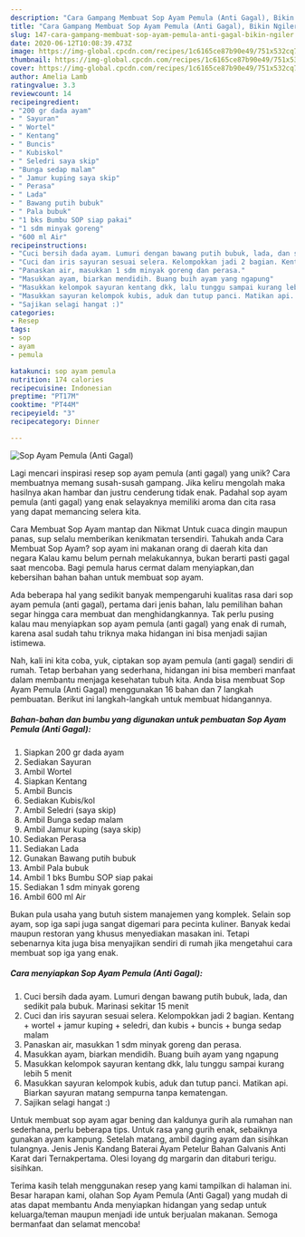 ```yaml
---
description: "Cara Gampang Membuat Sop Ayam Pemula (Anti Gagal), Bikin Ngiler"
title: "Cara Gampang Membuat Sop Ayam Pemula (Anti Gagal), Bikin Ngiler"
slug: 147-cara-gampang-membuat-sop-ayam-pemula-anti-gagal-bikin-ngiler
date: 2020-06-12T10:08:39.473Z
image: https://img-global.cpcdn.com/recipes/1c6165ce87b90e49/751x532cq70/sop-ayam-pemula-anti-gagal-foto-resep-utama.jpg
thumbnail: https://img-global.cpcdn.com/recipes/1c6165ce87b90e49/751x532cq70/sop-ayam-pemula-anti-gagal-foto-resep-utama.jpg
cover: https://img-global.cpcdn.com/recipes/1c6165ce87b90e49/751x532cq70/sop-ayam-pemula-anti-gagal-foto-resep-utama.jpg
author: Amelia Lamb
ratingvalue: 3.3
reviewcount: 14
recipeingredient:
- "200 gr dada ayam"
- " Sayuran"
- " Wortel"
- " Kentang"
- " Buncis"
- " Kubiskol"
- " Seledri saya skip"
- "Bunga sedap malam"
- " Jamur kuping saya skip"
- " Perasa"
- " Lada"
- " Bawang putih bubuk"
- " Pala bubuk"
- "1 bks Bumbu SOP siap pakai"
- "1 sdm minyak goreng"
- "600 ml Air"
recipeinstructions:
- "Cuci bersih dada ayam. Lumuri dengan bawang putih bubuk, lada, dan sedikit pala bubuk. Marinasi sekitar 15 menit"
- "Cuci dan iris sayuran sesuai selera. Kelompokkan jadi 2 bagian. Kentang + wortel + jamur kuping + seledri, dan kubis + buncis + bunga sedap malam"
- "Panaskan air, masukkan 1 sdm minyak goreng dan perasa."
- "Masukkan ayam, biarkan mendidih. Buang buih ayam yang ngapung"
- "Masukkan kelompok sayuran kentang dkk, lalu tunggu sampai kurang lebih 5 menit"
- "Masukkan sayuran kelompok kubis, aduk dan tutup panci. Matikan api. Biarkan sayuran matang sempurna tanpa kematengan."
- "Sajikan selagi hangat :)"
categories:
- Resep
tags:
- sop
- ayam
- pemula

katakunci: sop ayam pemula 
nutrition: 174 calories
recipecuisine: Indonesian
preptime: "PT17M"
cooktime: "PT44M"
recipeyield: "3"
recipecategory: Dinner

---
```



![Sop Ayam Pemula (Anti Gagal)](https://img-global.cpcdn.com/recipes/1c6165ce87b90e49/751x532cq70/sop-ayam-pemula-anti-gagal-foto-resep-utama.jpg)

Lagi mencari inspirasi resep sop ayam pemula (anti gagal) yang unik? Cara membuatnya memang susah-susah gampang. Jika keliru mengolah maka hasilnya akan hambar dan justru cenderung tidak enak. Padahal sop ayam pemula (anti gagal) yang enak selayaknya memiliki aroma dan cita rasa yang dapat memancing selera kita.

Cara Membuat Sop Ayam mantap dan Nikmat Untuk cuaca dingin maupun panas, sup selalu memberikan kenikmatan tersendiri. Tahukah anda Cara Membuat Sop Ayam? sop ayam ini makanan orang di daerah kita dan negara Kalau kamu belum pernah melakukannya, bukan berarti pasti gagal saat mencoba. Bagi pemula harus cermat dalam menyiapkan,dan kebersihan bahan bahan untuk membuat sop ayam.

Ada beberapa hal yang sedikit banyak mempengaruhi kualitas rasa dari sop ayam pemula (anti gagal), pertama dari jenis bahan, lalu pemilihan bahan segar hingga cara membuat dan menghidangkannya. Tak perlu pusing kalau mau menyiapkan sop ayam pemula (anti gagal) yang enak di rumah, karena asal sudah tahu triknya maka hidangan ini bisa menjadi sajian istimewa.


Nah, kali ini kita coba, yuk, ciptakan sop ayam pemula (anti gagal) sendiri di rumah. Tetap berbahan yang sederhana, hidangan ini bisa memberi manfaat dalam membantu menjaga kesehatan tubuh kita. Anda bisa membuat Sop Ayam Pemula (Anti Gagal) menggunakan 16 bahan dan 7 langkah pembuatan. Berikut ini langkah-langkah untuk membuat hidangannya.

<!--inarticleads1-->

##### Bahan-bahan dan bumbu yang digunakan untuk pembuatan Sop Ayam Pemula (Anti Gagal):

1. Siapkan 200 gr dada ayam
1. Sediakan  Sayuran
1. Ambil  Wortel
1. Siapkan  Kentang
1. Ambil  Buncis
1. Sediakan  Kubis/kol
1. Ambil  Seledri (saya skip)
1. Ambil Bunga sedap malam
1. Ambil  Jamur kuping (saya skip)
1. Sediakan  Perasa
1. Sediakan  Lada
1. Gunakan  Bawang putih bubuk
1. Ambil  Pala bubuk
1. Ambil 1 bks Bumbu SOP siap pakai
1. Sediakan 1 sdm minyak goreng
1. Ambil 600 ml Air


Bukan pula usaha yang butuh sistem manajemen yang komplek. Selain sop ayam, sop iga sapi juga sangat digemari para pecinta kuliner. Banyak kedai maupun restoran yang khusus menyediakan masakan ini. Tetapi sebenarnya kita juga bisa menyajikan sendiri di rumah jika mengetahui cara membuat sop iga yang enak. 

<!--inarticleads2-->

##### Cara menyiapkan Sop Ayam Pemula (Anti Gagal):

1. Cuci bersih dada ayam. Lumuri dengan bawang putih bubuk, lada, dan sedikit pala bubuk. Marinasi sekitar 15 menit
1. Cuci dan iris sayuran sesuai selera. Kelompokkan jadi 2 bagian. Kentang + wortel + jamur kuping + seledri, dan kubis + buncis + bunga sedap malam
1. Panaskan air, masukkan 1 sdm minyak goreng dan perasa.
1. Masukkan ayam, biarkan mendidih. Buang buih ayam yang ngapung
1. Masukkan kelompok sayuran kentang dkk, lalu tunggu sampai kurang lebih 5 menit
1. Masukkan sayuran kelompok kubis, aduk dan tutup panci. Matikan api. Biarkan sayuran matang sempurna tanpa kematengan.
1. Sajikan selagi hangat :)


Untuk membuat sop ayam agar bening dan kaldunya gurih ala rumahan nan sederhana, perlu beberapa tips. Untuk rasa yang gurih enak, sebaiknya gunakan ayam kampung. Setelah matang, ambil daging ayam dan sisihkan tulangnya. Jenis Jenis Kandang Baterai Ayam Petelur Bahan Galvanis Anti Karat dari Ternakpertama. Olesi loyang dg margarin dan ditaburi terigu. sisihkan. 

Terima kasih telah menggunakan resep yang kami tampilkan di halaman ini. Besar harapan kami, olahan Sop Ayam Pemula (Anti Gagal) yang mudah di atas dapat membantu Anda menyiapkan hidangan yang sedap untuk keluarga/teman maupun menjadi ide untuk berjualan makanan. Semoga bermanfaat dan selamat mencoba!
